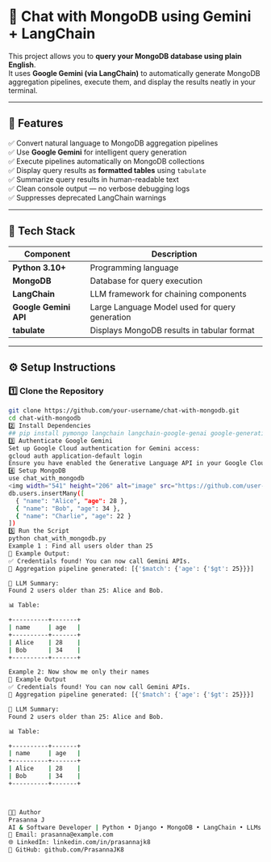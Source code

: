 # 🧠 Chat with MongoDB using Gemini + LangChain

This project allows you to **query your MongoDB database using plain English**.  
It uses **Google Gemini (via LangChain)** to automatically generate MongoDB aggregation pipelines, execute them, and display the results neatly in your terminal.

---

## 🚀 Features

✅ Convert natural language to MongoDB aggregation pipelines  
✅ Use **Google Gemini** for intelligent query generation  
✅ Execute pipelines automatically on MongoDB collections  
✅ Display query results as **formatted tables** using `tabulate`  
✅ Summarize query results in human-readable text  
✅ Clean console output — no verbose debugging logs  
✅ Suppresses deprecated LangChain warnings  

---

## 🧩 Tech Stack

| Component | Description |
|------------|-------------|
| **Python 3.10+** | Programming language |
| **MongoDB** | Database for query execution |
| **LangChain** | LLM framework for chaining components |
| **Google Gemini API** | Large Language Model used for query generation |
| **tabulate** | Displays MongoDB results in tabular format |

---

## ⚙️ Setup Instructions

### 1️⃣ Clone the Repository

```bash
git clone https://github.com/your-username/chat-with-mongodb.git
cd chat-with-mongodb
2️⃣ Install Dependencies
## pip install pymongo langchain langchain-google-genai google-generativeai tabulate
3️⃣ Authenticate Google Gemini
Set up Google Cloud authentication for Gemini access:
gcloud auth application-default login
Ensure you have enabled the Generative Language API in your Google Cloud project.
4️⃣ Setup MongoDB
use chat_with_mongodb
<img width="541" height="206" alt="image" src="https://github.com/user-attachments/assets/ae661ece-d806-4f4b-9a90-d11ee79a907f" />
db.users.insertMany([
  { "name": "Alice", "age": 28 },
  { "name": "Bob", "age": 34 },
  { "name": "Charlie", "age": 22 }
])
5️⃣ Run the Script
python chat_with_mongodb.py
Example 1 : Find all users older than 25
🧾 Example Output:
✅ Credentials found! You can now call Gemini APIs.
🧠 Aggregation pipeline generated: [{'$match': {'age': {'$gt': 25}}}]

💬 LLM Summary:
Found 2 users older than 25: Alice and Bob.

📊 Table:

+----------+-------+
| name     | age   |
+----------+-------+
| Alice    | 28    |
| Bob      | 34    |
+----------+-------+

Example 2: Now show me only their names
🧾 Example Output
✅ Credentials found! You can now call Gemini APIs.
🧠 Aggregation pipeline generated: [{'$match': {'age': {'$gt': 25}}}]

💬 LLM Summary:
Found 2 users older than 25: Alice and Bob.

📊 Table:

+----------+-------+
| name     | age   |
+----------+-------+
| Alice    | 28    |
| Bob      | 34    |
+----------+-------+



👨‍💻 Author
Prasanna J
AI & Software Developer | Python • Django • MongoDB • LangChain • LLMs
📧 Email: prasanna@example.com
🌐 LinkedIn: linkedin.com/in/prasannajk8
💼 GitHub: github.com/PrasannaJK8

